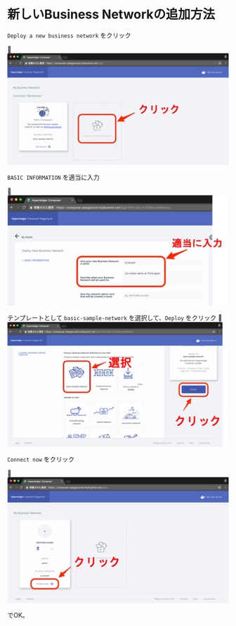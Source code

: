 # 新しいBusiness Networkの追加方法

`Deploy a new business network` をクリック

![](images/02.png)

`BASIC INFORMATION` を適当に入力

![](images/03.png)

テンプレートとして `basic-sample-network` を選択して、`Deploy` をクリック
![](images/04.png)

`Connect now` をクリック

![](images/05.png)

でOK。